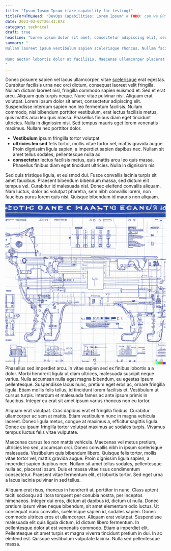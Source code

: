 ```yaml
---
title: "Ipsum Ipsum Ipsum (fake capability for testing)"
titleForHTMLHead: "DevOps Capabilities: Lorem Ipsum" # TODO: can we DRY this out?
date: 2023-03-07T20:41:07Z
category: technical
draft: true
headline: "Lorem ipsum dolor sit amet, consectetur adipiscing elit, sed do eiusmod tempor incididunt ut labore et dolore magna aliqua."
summary: "
Nullam laoreet ipsum vestibulum sapien scelerisque rhoncus. Nullam facilisis lobortis quam vel semper. Fusce condimentum quam leo, vel ultrices dui suscipit eu. Duis facilisis sed dolor eu luctus. Maecenas ut consectetur magna. Proin at nunc non tellus egestas efficitur. Vivamus faucibus semper dignissim. Vivamus vestibulum elit id nulla tincidunt, non elementum purus facilisis. Vivamus accumsan pellentesque nibh non efficitur. Mauris quis ex nisl. Nullam condimentum sit amet nunc at dignissim. Ut ultrices elit eget ipsum placerat viverra. Ut eu suscipit nisl.

Nunc auctor lobortis dolor at facilisis. Maecenas ullamcorper placerat lectus, ut fermentum mauris accumsan quis. Phasellus vulputate tincidunt nibh eu molestie. Ut sit amet condimentum lorem. Proin ac justo blandit urna lacinia dictum eu a felis. Nullam ut volutpat velit. In pulvinar eget dolor sit amet molestie. Etiam ac sodales ipsum. Phasellus condimentum cursus convallis. Fusce bibendum nunc nec est bibendum cursus. Duis id varius turpis. Phasellus non enim id tortor varius ornare. Morbi pretium augue nec sapien placerat, at facilisis elit vulputate. Nunc purus turpis, dignissim a risus non, suscipit egestas dui. Curabitur porttitor diam sit amet felis euismod bibendum.
"
---
```


Donec posuere sapien vel lacus ullamcorper, vitae [scelerisque](https://example.com) erat egestas. Curabitur facilisis urna nec orci dictum, consequat laoreet velit fringilla. Nullam dictum laoreet nisl, fringilla commodo sapien euismod et. Sed et erat arcu. Aliquam quis turpis neque. Nunc vitae pulvinar nisi. Aliquam erat volutpat. Lorem ipsum dolor sit amet, consectetur adipiscing elit. Suspendisse interdum sapien non leo fermentum facilisis. Nullam commodo, nisi bibendum porttitor vestibulum, erat lectus facilisis metus, quis mattis arcu leo quis massa. Phasellus finibus diam eget tincidunt ultricies. Nulla in dignissim nisi. Sed tempus mauris eget lorem venenatis maximus. Nullam nec porttitor dolor.

* **Vestibulum** ipsum fringilla tortor volutpat
* **ultricies leo sed** felis tortor, mollis vitae tortor vel, mattis gravida augue. Proin dignissim ligula sapien, a imperdiet sapien dapibus nec. Nullam sit amet tellus sodales, pellentesque nulla ac
* **consectetur** lectus facilisis metus, quis mattis arcu leo quis massa. Phasellus finibus diam eget tincidunt ultricies. Nulla in dignissim nisi

Sed quis tristique ligula, et euismod dui. Fusce convallis lacinia turpis sit amet faucibus. Praesent bibendum bibendum massa, sed dictum elit tempus vel. Curabitur id malesuada nisl. Donec eleifend convallis aliquam. Nam luctus, dolor ac volutpat pharetra, sem nibh convallis lorem, non faucibus purus lorem quis nisi. Quisque bibendum id mauris non aliquam.

![ROBOCAT IS WATCHING YOU](robocat.png) Phasellus sed imperdiet arcu. In vitae sapien sed ex finibus lobortis a a dolor. Morbi hendrerit ligula ut diam ultrices, malesuada suscipit neque varius. Nulla accumsan nulla eget magna bibendum, eu egestas ipsum pellentesque. Suspendisse lacus nunc, pretium eget eros ac, ornare fringilla ligula. Etiam mollis felis tellus, id tincidunt lorem facilisis et. Vestibulum ut cursus turpis. Interdum et malesuada fames ac ante ipsum primis in faucibus. Integer eu erat sit amet ipsum varius rhoncus non eu tortor.

Aliquam erat volutpat. Cras dapibus erat et fringilla finibus. Curabitur ullamcorper ac sem at mattis. Etiam vestibulum nunc in magna vehicula laoreet. Donec ligula metus, congue at maximus a, efficitur sagittis ligula. Donec eu ipsum fringilla tortor volutpat maximus ac sodales turpis. Vivamus tempus luctus felis vitae vulputate.

Maecenas cursus leo non mattis vehicula. Maecenas vel metus pretium, ultricies leo sed, accumsan orci. Donec convallis nibh in ipsum scelerisque malesuada. Vestibulum quis bibendum libero. Quisque felis tortor, mollis vitae tortor vel, mattis gravida augue. Proin dignissim ligula sapien, a imperdiet sapien dapibus nec. Nullam sit amet tellus sodales, pellentesque nulla ac, placerat ipsum. Duis et massa vitae risus condimentum consectetur. Praesent vitae fermentum elit, et lobortis tortor. Sed eget urna a lacus lacinia pulvinar in sed tellus.

Aliquam erat risus, rhoncus in hendrerit at, porttitor in nunc. Class aptent taciti sociosqu ad litora torquent per conubia nostra, per inceptos himenaeos. Integer dui eros, dictum at dapibus id, dictum ut nulla. Donec pretium ipsum vitae neque bibendum, sit amet elementum odio luctus. Ut consequat nunc convallis, scelerisque sapien id, sodales sapien. Donec commodo ultrices eros et ullamcorper. Aliquam erat volutpat. Suspendisse malesuada elit quis ligula dictum, id dictum libero fermentum. In pellentesque dolor at est venenatis commodo. Etiam a imperdiet elit. Pellentesque sit amet turpis et magna viverra tincidunt pretium in dui. In ac eleifend est. Quisque vestibulum vulputate lacinia. Nulla sed pellentesque massa.